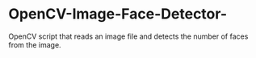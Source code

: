 # OpenCV-Image-Face-Detector-
OpenCV script that reads an image file and detects the number of faces from the image.
